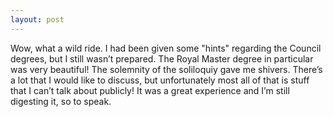 ```yaml
---
layout: post
---
```

Wow, what a wild ride. I had been given some "hints" regarding the Council degrees, but I still wasn’t prepared. The Royal Master degree in particular was very beautiful! The solemnity of the soliloquiy gave me shivers. There’s a lot that I would like to discuss, but unfortunately most all of that is stuff that I can’t talk about publicly! It was a great experience and I’m still digesting it, so to speak.
